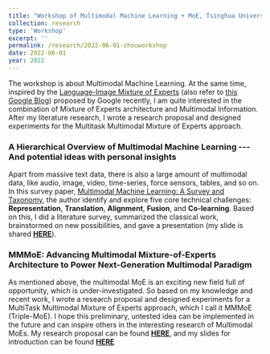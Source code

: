 ```yaml
---
title: "Workshop of Multimodal Machine Learning + MoE, Tsinghua University<img src='/images/logos/tsinghua.png' height='50' width='50'>"
collection: research
type: 'Workshop'
excerpt: ''
permalink: /research/2022-06-01-zhouworkshop
date: 2022-06-01
year: 2022
---
```


The workshop is about Multimodal Machine Learning. At the same time, inspired by the [Language-Image Mixture of Experts](https://arxiv.org/abs/2206.02770) (also refer to [this Google Blog](https://ai.googleblog.com/2022/06/limoe-learning-multiple-modalities-with.html)) proposed by Google recently, I am quite interested in the combination of Mixture of Experts architecture and Multimodal Information. After my literature research, I wrote a research proposal and designed experiments for the Multitask Multimodal Mixture of Experts approach.

### A Hierarchical Overview of Multimodal Machine Learning --- And potential ideas with personal insights

Apart from massive text data, there is also a large amount of multimodal data, like audio, image, video, time-series, force sensors, tables, and so on. In this survey paper, [Multimodal Machine Learning: A Survey and Taxonomy](https://ieeexplore.ieee.org/abstract/document/8269806), the author identify and explore five core technical challenges: **Representation**, **Translation**, **Alignment**, **Fusion**, and **Co-learning**. Based on this, I did a literature survey, summarized the classical work, brainstormed on new possibilities, and gave a presentation (my slide is shared [**HERE**](<https://yao-jz.github.io/files/workshop/multimodal.pdf>)).

### MMMoE: Advancing Multimodal Mixture-of-Experts Architecture to Power Next-Generation Multimodal Paradigm

As mentioned above, the multimodal MoE is an exciting new field full of opportunity, which is under-investigated. So based on my knowledge and recent work, I wrote a research proposal and designed experiments for a MultiTask Multimodal Mixture of Experts approach, which I call it MMMoE (Triple-MoE). I hope this preliminary, untested idea can be implemented in the future and can inspire others in the interesting research of Multimodal MoEs. My research proposal can be found [**HERE**](<https://yao-jz.github.io/files/workshop/MMMoE-proposal.pdf>), and my slides for introduction can be found [**HERE**](<https://yao-jz.github.io/files/workshop/MMMoE_intro.pdf>)
